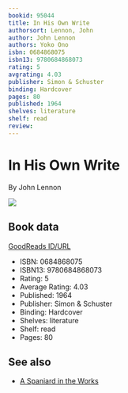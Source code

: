 ```yaml
---
bookid: 95044
title: In His Own Write
authorsort: Lennon, John
author: John Lennon
authors: Yoko Ono
isbn: 0684868075
isbn13: 9780684868073
rating: 5
avgrating: 4.03
publisher: Simon & Schuster
binding: Hardcover
pages: 80
published: 1964
shelves: literature
shelf: read
review: 
---
```


# In His Own Write

By John Lennon

![](../../1327956873l/95044.jpg)

## Book data

[GoodReads ID/URL](https://www.goodreads.com/book/show/95044)

- ISBN: 0684868075
- ISBN13: 9780684868073
- Rating: 5
- Average Rating: 4.03
- Published: 1964
- Publisher: Simon & Schuster
- Binding: Hardcover
- Shelves: literature
- Shelf: read
- Pages: 80


## See also

- [A Spaniard in the Works](A_Spaniard_in_the_Works.md)
